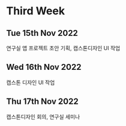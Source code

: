 Third Week
==========================
Tue 15th Nov 2022
-----------------
연구실 앱 프로젝트 초안 기획, 캡스톤디자인 UI 작업

Wed 16th Nov 2022
------------------------
캡스톤 디자인 UI 작업

Thu 17th Nov 2022
----------------------
캡스톤디자인 회의, 연구실 세미나
